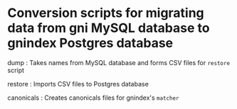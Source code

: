 # Conversion scripts for migrating data from gni MySQL database to gnindex Postgres database

dump
: Takes names from MySQL database and forms CSV files for `restore` script

restore
: Imports CSV files to Postgres database

canonicals
: Creates canonicals files for gnindex's `matcher`
